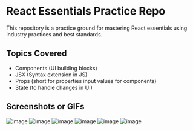 # React Essentials Practice Repo

This repository is a practice ground for mastering React essentials using industry practices and best standards.

## Topics Covered
- Components (UI building blocks)
- JSX (Syntax extension in JS)
- Props (short for properties input values for components)
- State (to handle changes in UI)

## Screenshots or GIFs

![image](https://github.com/sidrakhandev/react-essentials/assets/53394560/6eb71ef5-9c51-42f0-bf71-736b8de13f7e)
![image](https://github.com/sidrakhandev/react-essentials/assets/53394560/8c388c41-9c96-4f82-a9bf-cfb29627f212)
![image](https://github.com/sidrakhandev/react-essentials/assets/53394560/7e391f8b-dfcf-48ea-b957-d9abc6b4fb1b)
![image](https://github.com/sidrakhandev/react-essentials/assets/53394560/40f744d2-cb1b-4e6d-a6e5-1d1a1e29391f)
![image](https://github.com/sidrakhandev/react-essentials/assets/53394560/46504057-65c2-42ad-8d6c-c3001167b56a)
![image](https://github.com/sidrakhandev/react-essentials/assets/53394560/0c1a1d61-fb69-4ad9-9e01-6b134d798e41)




